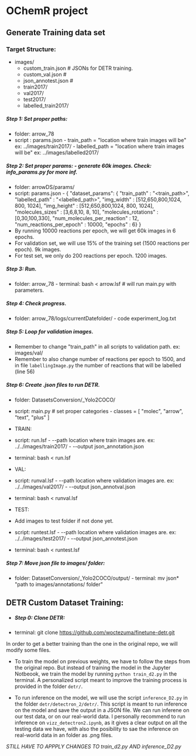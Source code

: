 # OChemR project

## Generate Training data set
### Target Structure:
- images/
    - custom_train.json     # JSONs for DETR training.
    - custom_val.json       #
    - json_annotest.json    #
    - train2017/
    - val2017/
    - test2017/
    - labelled_train2017/
    
##### Step 1: Set proper paths:
 - folder: arrow_78
 - script : params.json
        - train_path = "location where train images will be" ex: ../images/train2017/
        - labelled_path = "location where train images will be" ex: ../images/labelled2017/



##### Step 2: Set proper params: - generate 60k images. Check: info_params.py for more inf.
 - folder: arrowDS/params/
 - script: params.json
        -   {
            "dataset_params": { 
                "train_path" : "<train_path>",
                    "labelled_path" : "<labelled_path>",
                    "img_width" : [512,650,800,1024, 800, 1024],
                "img_height" : [512,650,800,1024, 800, 1024],
                "molecules_sizes" : [3,6,8,10, 8, 10],
                "molecules_rotations" : [0,30,100,330],
                "num_molecules_per_reaction" : 12,
                "num_reactions_per_epoch" : 10000,
                "epochs" : 6}
            }
 - By running 10000 reactions per epoch, we will get 60k images in 6 epochs.
 - For validation set, we will use 15% of the training set (1500 reactions per epoch). 9k images.
 - For test set, we only do 200 reactions per epoch. 1200 images.

##### Step 3: Run.
 - folder: arrow_78
        - terminal: bash < arrow.lsf # will run main.py with parameters.

##### Step 4: Check progress.
 - folder: arrow_78/logs/currentDatefolder/
        - code experiment_log.txt

##### Step 5: Loop for validation images.
 - Remember to change "train_path" in all scripts to validation path. ex: images/val/
 - Remember to also change number of reactions per epoch to 1500, and in file `labellingImage.py` the number of reactions that will be labelled (line 56)

##### Step 6: Create .json files to run DETR.
 - folder: DatasetsConversion/_Yolo2COCO/
 - script: main.py  # set proper categories
        - classes = [
                "molec",
                "arrow",
                "text",
                "plus"
            ]

 - TRAIN:
 - script: run.lsf
        - --path location where train images are. ex: ../../images/train2017/
        - --output json_annotation.json
 - terminal: bash < run.lsf

 - VAL:
 - script: runval.lsf
        - --path location where validation images are. ex: ../../images/val2017/
        - --output json_annotval.json
 - terminal: bash < runval.lsf

 - TEST:
 - Add images to test folder if not done yet.
 - script: runtest.lsf
        - --path location where validation images are. ex: ../../images/test2017/
        - --output json_annotest.json
 - terminal: bash < runtest.lsf


##### Step 7: Move json file to images/ folder:
 - folder: DatasetConversion/_Yolo2COCO/output/
        - terminal: mv json* "path to images/annotations/ folder"

## DETR Custom Dataset Training:
 - ##### Step 0: Clone DETR: 
 - terminal: git clone https://github.com/woctezuma/finetune-detr.git

 In order to get a better training than the one in the original repo, we will modify some files.

 - To train the model on previous weights, we have to follow the steps from the original repo. But instead of training the model in the Jupyter Notbeook, we train the model by running  `python train_d2.py` in the terminal. A personalized script meant to improve the training process is provided in the folder `detr/`.

 - To run inference on the model, we will use the script `inference_D2.py` in the folder `detr/detectron_2/detr/`. This script is meant to run inference on the model and save the output in a JSON file. We can run inferene on our test data, or on our real-world data. I personally recommend to run inference on `vizz_detectron2.ipynb`, as it gives a clear output on all the testing data we have, with also the posibility to sae the inference on real-world data in an folder as .png files.


 *STILL HAVE TO APPPLY CHANGES TO train_d2.py AND inference_D2.py*